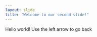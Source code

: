 ```yaml
---
layout: slide
title: "Welcome to our second slide!"
---
```

Hello world!
Use the left arrow to go back
